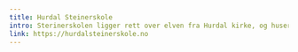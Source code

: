 ```yaml
---
title: Hurdal Steinerskole
intro: Sterinerskolen ligger rett over elven fra Hurdal kirke, og huser mange barn og voksne fra Økolandsbyen.
link: https://hurdalsteinerskole.no
---
```

